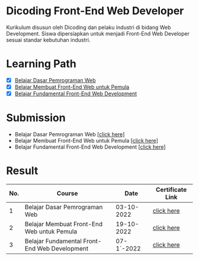 # Dicoding Front-End Web Developer
Kurikulum disusun oleh Dicoding dan pelaku industri di bidang Web Development. Siswa dipersiapkan untuk menjadi Front-End Web Developer sesuai standar kebutuhan industri.

# Learning Path

- [x] [Belajar Dasar Pemrograman Web](https://www.dicoding.com/academies/123)
- [x] [Belajar Membuat Front-End Web untuk Pemula](https://www.dicoding.com/academies/315)
- [x] [Belajar Fundamental Front-End Web Development](https://www.dicoding.com/academies/163)

# Submission 
* Belajar Dasar Pemrograman Web [[click here]](https://github.com/alfkri/front-end-web-dicoding/tree/Belajar-Dasar-Pemrograman-Web)
* Belajar Membuat Front-End Web untuk Pemula [[click here]](https://github.com/alfkri/front-end-web-dicoding/tree/Membuat-Front-End-Web-Pemula)
* Belajar Fundamental Front-End Web Development [[click here]](https://github.com/alfkri/dicoding-front-end-web/tree/belajar-fundamental-fe-web)

# Result
| **No.** |              **Course**                     | **Date**    |  **Certificate Link**  |
----------| --------------------------------------------|-------------|------------------------|
| 1       | Belajar Dasar Pemrograman Web               | 03-10-2022  | [click here](https://www.dicoding.com/certificates/JMZVG6R5JZN9)|
| 2       | Belajar Membuat Front-End Web untuk Pemula  | 19-10-2022  | [click here](https://www.dicoding.com/certificates/NVP79G6GWZR0)|
| 3       | Belajar Fundamental Front-End Web Development | 07-1`-2022  | [click here](https://www.dicoding.com/certificates/RVZKKKJYQZD5)|


